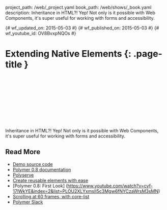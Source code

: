 project_path: /web/_project.yaml
book_path: /web/shows/_book.yaml
description: Inheritance in HTML?! Yep! Not only is it possible with Web Components, it's super useful for working with forms and accessibility.

{# wf_updated_on: 2015-05-03 #}
{# wf_published_on: 2015-05-03 #}
{# wf_youtube_id: OV8BvxpNQOs #}

# Extending Native Elements {: .page-title }


<div class="video-wrapper">
  <iframe class="devsite-embedded-youtube-video" data-video-id="OV8BvxpNQOs"
          data-autohide="1" data-showinfo="0" frameborder="0" allowfullscreen>
  </iframe>
</div>


Inheritance in HTML?! Yep! Not only is it possible with Web Components, it's super useful for working with forms and accessibility.

## Read More

- [Demo source code](https://github.com/robdodson/polycasts/tree/master/ep15-extending-elements)
- [Polymer 0.8 documentation](https://www.polymer-project.org/0.8/)
- [Polyserve](https://github.com/polymerlabs/polyserve)
- [Create reusable elements with ease](https://www.youtube.com/watch?v=p7Q1mQtFGM8&index=1&list=PLOU2XLYxmsII5c3Mgw6fNYCzaWrsM3sMN)
- [Polymer 0.8: First Look]
(https://www.youtube.com/watch?v=cyf-17lWkYE&index=2&list=PLOU2XLYxmsII5c3Mgw6fNYCzaWrsM3sMN)
- [Scrolling at 60 frames, with core-list](https://www.youtube.com/watch?v=2UKPRbrw3Kk&index=3&list=PLOU2XLYxmsII5c3Mgw6fNYCzaWrsM3sMN)
- [Polymer Slack](http://bit.ly/polymerslack)
